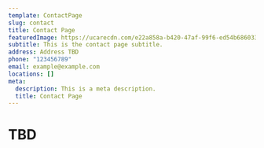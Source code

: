```yaml
---
template: ContactPage
slug: contact
title: Contact Page
featuredImage: https://ucarecdn.com/e22a858a-b420-47af-99f6-ed54b6860333/
subtitle: This is the contact page subtitle.
address: Address TBD
phone: "123456789"
email: example@example.com
locations: []
meta:
  description: This is a meta description.
  title: Contact Page
---
```

# TBD